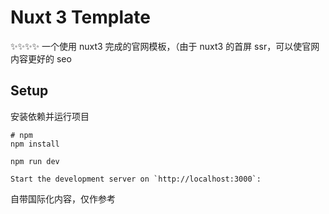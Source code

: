 # Nuxt 3 Template

✨✨✨✨ 一个使用 nuxt3 完成的官网模板，（由于 nuxt3 的首屏 ssr，可以使官网内容更好的 seo

## Setup

安装依赖并运行项目

```
# npm
npm install

npm run dev

Start the development server on `http://localhost:3000`:
```

自带国际化内容，仅作参考
